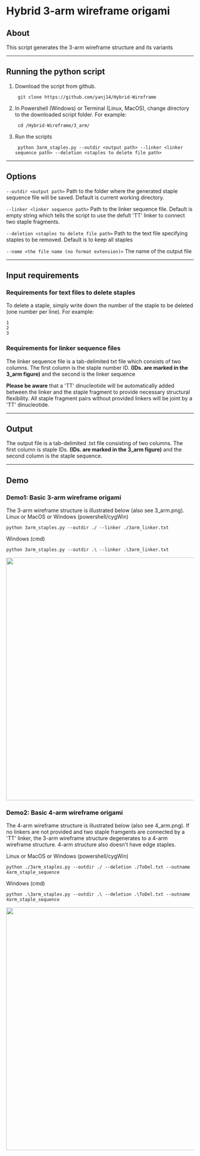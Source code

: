# **Hybrid 3-arm wireframe origami**

## About

This script generates the 3-arm wireframe structure and its variants

---

## Running the python script
1. Download the script from github.

        git clone https://github.com/yanj14/Hybrid-Wireframe

2. In Powershell (Windows) or Terminal (Linux, MacOS), change directory to the downloaded script folder. For example:

        cd /Hybrid-Wireframe/3_arm/

3. Run the scripts

        python 3arm_staples.py --outdir <output path> --linker <linker sequence path> --deletion <staples to delete file path>

---

## Options
`--outdir <output path>`  Path to the folder where the generated staple sequence file will be saved. Default is current working directory.

`--linker <linker sequence path>`  Path to the linker sequence file. Default is empty string which tells the script to use the defult 'TT' linker to connect two staple fragments.

`--deletion <staples to delete file path>` Path to the text file specifying staples to be removed. Default is to keep all staples

`--name <the file name (no format extension)>` The name of the output file 

---

## Input requirements

### Requirements for text files to delete staples

To delete a staple, simply write down the number of the staple to be deleted (one number per line). For example:

    1
    2
    3

### Requirements for linker sequence files

The linker sequence file is a tab-delimited txt file which consists of two columns. The first column is the staple number ID. **(IDs. are marked in the 3_arm figure)** and the second is the linker sequence

**Please be aware** that a 'TT' dinucleotide will be automatically added between the linker and the staple fragment to provide necessary structural flexibility. All  staple fragment pairs without provided linkers will be joint by a 'TT' dinucleotide.

---

## Output
The output file is a tab-delimited .txt file consisting of two columns. The first column is staple IDs. **(IDs. are marked in the 3_arm figure)** and the second column is the staple sequence.

---

## Demo
### Demo1: Basic 3-arm wireframe origami
The 3-arm wireframe structure is illustrated below (also see 3_arm.png).
Linux or MacOS or Windows (powershell/cygWin)

    python 3arm_staples.py --outdir ./ --linker ./3arm_linker.txt

Windows (cmd)

    python 3arm_staples.py --outdir .\ --linker .\3arm_linker.txt 

<img src="https://github.com/yanj14/Hybrid-Wireframe/blob/master/3_arm/3_arm.png" width="720" height="650" />


### Demo2: Basic 4-arm wireframe origami
The 4-arm wireframe structure is illustrated below (also see 4_arm.png). If no linkers are not provided and two staple framgents are connected by a 'TT' linker, the 3-arm wireframe structure degenerates to a 4-arm wireframe structure. 4-arm structure also doesn't have edge staples.

Linux or MacOS or Windows (powershell/cygWin)

    python ./3arm_staples.py --outdir ./ --deletion ./ToDel.txt --outname 4arm_staple_sequence

Windows (cmd)

    python .\3arm_staples.py --outdir .\ --deletion .\ToDel.txt --outname 4arm_staple_sequence

<img src="https://github.com/yanj14/Hybrid-Wireframe/blob/master/3_arm/4_arm.png" width="720" height="650" />
